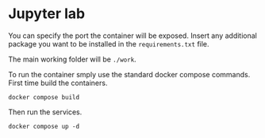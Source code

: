 # Jupyter lab

You can specify the port the container will be exposed.
Insert any additional package you want to be installed in the `requirements.txt` file.

The main working folder will be `./work`.

To run the container smply use the standard docker compose commands.
First time build the containers.
```
docker compose build
```
Then run the services.
```
docker compose up -d
```
